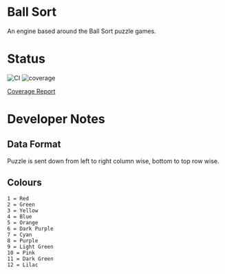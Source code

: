 # Ball Sort

An engine based around the Ball Sort puzzle games.

# Status

![CI](https://github.com/stevehjohn/BallSort/actions/workflows/test.yml/badge.svg)
![coverage](https://stevehjohn.github.io/BallSort/badge_linecoverage.svg)

[Coverage Report](https://stevehjohn.github.io/BallSort/index.html)

# Developer Notes

## Data Format

Puzzle is sent down from left to right column wise, bottom to top row wise.

## Colours

```
1 = Red
2 = Green
3 = Yellow
4 = Blue
5 = Orange
6 = Dark Purple
7 = Cyan
8 = Purple
9 = Light Green
10 = Pink
11 = Dark Green
12 = Lilac
```
